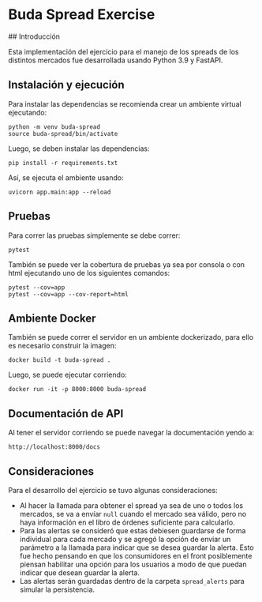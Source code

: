 # Buda Spread Exercise

## Introducción

Esta implementación del ejercicio para el manejo de los spreads de los distintos mercados fue desarrollada usando Python 3.9 y FastAPI.

## Instalación y ejecución

Para instalar las dependencias se recomienda crear un ambiente virtual ejecutando:

```console
python -m venv buda-spread
source buda-spread/bin/activate
```

Luego, se deben instalar las dependencias:

```console
pip install -r requirements.txt
```

Así, se ejecuta el ambiente usando:

```console
uvicorn app.main:app --reload
```

## Pruebas

Para correr las pruebas simplemente se debe correr:

```console
pytest
```

También se puede ver la cobertura de pruebas ya sea por consola o con html ejecutando uno de los siguientes comandos:

```console
pytest --cov=app
pytest --cov=app --cov-report=html
```

## Ambiente Docker

También se puede correr el servidor en un ambiente dockerizado, para ello es necesario construir la imagen:

```console
docker build -t buda-spread .
```

Luego, se puede ejecutar corriendo:

```console
docker run -it -p 8000:8000 buda-spread
```

## Documentación de API

Al tener el servidor corriendo se puede navegar la documentación yendo a:

```
http://localhost:8000/docs
```

## Consideraciones

Para el desarrollo del ejercicio se tuvo algunas consideraciones:

- Al hacer la llamada para obtener el spread ya sea de uno o todos los mercados, se va a envíar `null` cuando el mercado sea válido, pero no haya información en el libro de órdenes suficiente para calcularlo.
- Para las alertas se consideró que estas debiesen guardarse de forma individual para cada mercado y se agregó la opción de enviar un parámetro a la llamada para indicar que se desea guardar la alerta. Esto fue hecho pensando en que los consumidores en el front posiblemente piensan habilitar una opción para los usuarios a modo de que puedan indicar que desean guardar la alerta.
- Las alertas serán guardadas dentro de la carpeta `spread_alerts` para simular la persistencia.
